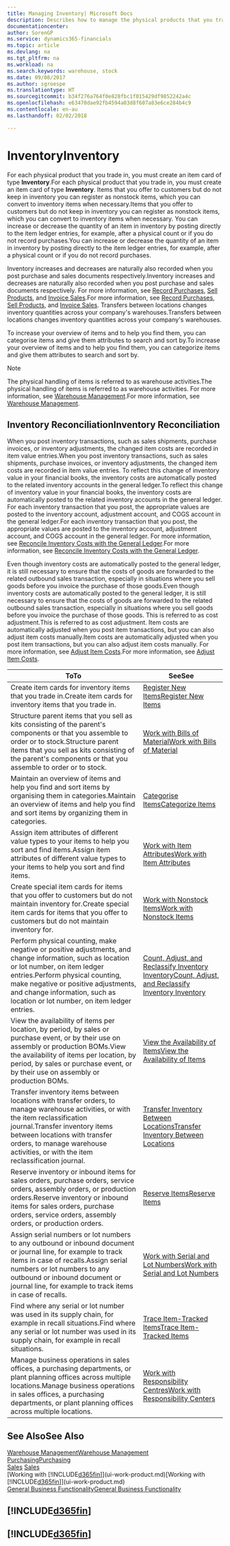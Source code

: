 ```yaml
---
title: Managing Inventory| Microsoft Docs
description: Describes how to manage the physical products that you trade in, for example, handling the stock in your warehouse.
documentationcenter: 
author: SorenGP
ms.service: dynamics365-financials
ms.topic: article
ms.devlang: na
ms.tgt_pltfrm: na
ms.workload: na
ms.search.keywords: warehouse, stock
ms.date: 09/08/2017
ms.author: sgroespe
ms.translationtype: HT
ms.sourcegitcommit: b34f276a764f0e828fbc1f015429df9852242a4c
ms.openlocfilehash: e63470dae92fb4594a03d8f607a83e6ce284b4c9
ms.contentlocale: en-au
ms.lasthandoff: 02/02/2018

---
```


# <a name="inventory"></a><span data-ttu-id="08048-103">Inventory</span><span class="sxs-lookup"><span data-stu-id="08048-103">Inventory</span></span>
<span data-ttu-id="08048-104">For each physical product that you trade in, you must create an item card of type **Inventory**.</span><span class="sxs-lookup"><span data-stu-id="08048-104">For each physical product that you trade in, you must create an item card of type **Inventory**.</span></span> <span data-ttu-id="08048-105">Items that you offer to customers but do not keep in inventory you can register as nonstock items, which you can convert to inventory items when necessary.</span><span class="sxs-lookup"><span data-stu-id="08048-105">Items that you offer to customers but do not keep in inventory you can register as nonstock items, which you can convert to inventory items when necessary.</span></span> <span data-ttu-id="08048-106">You can increase or decrease the quantity of an item in inventory by posting directly to the item ledger entries, for example, after a physical count or if you do not record purchases.</span><span class="sxs-lookup"><span data-stu-id="08048-106">You can increase or decrease the quantity of an item in inventory by posting directly to the item ledger entries, for example, after a physical count or if you do not record purchases.</span></span>

<span data-ttu-id="08048-107">Inventory increases and decreases are naturally also recorded when you post purchase and sales documents respectively.</span><span class="sxs-lookup"><span data-stu-id="08048-107">Inventory increases and decreases are naturally also recorded when you post purchase and sales documents respectively.</span></span> <span data-ttu-id="08048-108">For more information, see [Record Purchases](purchasing-how-record-purchases.md), [Sell Products](sales-how-sell-products.md), and [Invoice Sales](sales-how-invoice-sales.md).</span><span class="sxs-lookup"><span data-stu-id="08048-108">For more information, see [Record Purchases](purchasing-how-record-purchases.md), [Sell Products](sales-how-sell-products.md), and [Invoice Sales](sales-how-invoice-sales.md).</span></span> <span data-ttu-id="08048-109">Transfers between locations changes inventory quantities across your company's warehouses.</span><span class="sxs-lookup"><span data-stu-id="08048-109">Transfers between locations changes inventory quantities across your company's warehouses.</span></span>   

<span data-ttu-id="08048-110">To increase your overview of items and to help you find them, you can categorise items and give them attributes to search and sort by.</span><span class="sxs-lookup"><span data-stu-id="08048-110">To increase your overview of items and to help you find them, you can categorize items and give them attributes to search and sort by.</span></span>

> [!NOTE]
> <span data-ttu-id="08048-111">The physical handling of items is referred to as warehouse activities.</span><span class="sxs-lookup"><span data-stu-id="08048-111">The physical handling of items is referred to as warehouse activities.</span></span> <span data-ttu-id="08048-112">For more information, see [Warehouse Management](warehouse-manage-warehouse.md).</span><span class="sxs-lookup"><span data-stu-id="08048-112">For more information, see [Warehouse Management](warehouse-manage-warehouse.md).</span></span>

## <a name="inventory-reconciliation"></a><span data-ttu-id="08048-113">Inventory Reconciliation</span><span class="sxs-lookup"><span data-stu-id="08048-113">Inventory Reconciliation</span></span>
<span data-ttu-id="08048-114">When you post inventory transactions, such as sales shipments, purchase invoices, or inventory adjustments, the changed item costs are recorded in item value entries.</span><span class="sxs-lookup"><span data-stu-id="08048-114">When you post inventory transactions, such as sales shipments, purchase invoices, or inventory adjustments, the changed item costs are recorded in item value entries.</span></span> <span data-ttu-id="08048-115">To reflect this change of inventory value in your financial books, the inventory costs are automatically posted to the related inventory accounts in the general ledger.</span><span class="sxs-lookup"><span data-stu-id="08048-115">To reflect this change of inventory value in your financial books, the inventory costs are automatically posted to the related inventory accounts in the general ledger.</span></span> <span data-ttu-id="08048-116">For each inventory transaction that you post, the appropriate values are posted to the inventory account, adjustment account, and COGS account in the general ledger.</span><span class="sxs-lookup"><span data-stu-id="08048-116">For each inventory transaction that you post, the appropriate values are posted to the inventory account, adjustment account, and COGS account in the general ledger.</span></span> <span data-ttu-id="08048-117">For more information, see [Reconcile Inventory Costs with the General Ledger](finance-how-to-post-inventory-costs-to-the-general-ledger.md).</span><span class="sxs-lookup"><span data-stu-id="08048-117">For more information, see [Reconcile Inventory Costs with the General Ledger](finance-how-to-post-inventory-costs-to-the-general-ledger.md).</span></span>

<span data-ttu-id="08048-118">Even though inventory costs are automatically posted to the general ledger, it is still necessary to ensure that the costs of goods are forwarded to the related outbound sales transaction, especially in situations where you sell goods before you invoice the purchase of those goods.</span><span class="sxs-lookup"><span data-stu-id="08048-118">Even though inventory costs are automatically posted to the general ledger, it is still necessary to ensure that the costs of goods are forwarded to the related outbound sales transaction, especially in situations where you sell goods before you invoice the purchase of those goods.</span></span> <span data-ttu-id="08048-119">This is referred to as cost adjustment.</span><span class="sxs-lookup"><span data-stu-id="08048-119">This is referred to as cost adjustment.</span></span> <span data-ttu-id="08048-120">Item costs are automatically adjusted when you post item transactions, but you can also adjust item costs manually.</span><span class="sxs-lookup"><span data-stu-id="08048-120">Item costs are automatically adjusted when you post item transactions, but you can also adjust item costs manually.</span></span> <span data-ttu-id="08048-121">For more information, see [Adjust Item Costs](inventory-how-adjust-item-costs.md).</span><span class="sxs-lookup"><span data-stu-id="08048-121">For more information, see [Adjust Item Costs](inventory-how-adjust-item-costs.md).</span></span>

|<span data-ttu-id="08048-122">To</span><span class="sxs-lookup"><span data-stu-id="08048-122">To</span></span> |<span data-ttu-id="08048-123">See</span><span class="sxs-lookup"><span data-stu-id="08048-123">See</span></span> |
|---|----|
|<span data-ttu-id="08048-124">Create item cards for inventory items that you trade in.</span><span class="sxs-lookup"><span data-stu-id="08048-124">Create item cards for inventory items that you trade in.</span></span>|[<span data-ttu-id="08048-125">Register New Items</span><span class="sxs-lookup"><span data-stu-id="08048-125">Register New Items</span></span>](inventory-how-register-new-items.md)|
|<span data-ttu-id="08048-126">Structure parent items that you sell as kits consisting of the parent's components or that you assemble to order or to stock.</span><span class="sxs-lookup"><span data-stu-id="08048-126">Structure parent items that you sell as kits consisting of the parent's components or that you assemble to order or to stock.</span></span>|[<span data-ttu-id="08048-127">Work with Bills of Material</span><span class="sxs-lookup"><span data-stu-id="08048-127">Work with Bills of Material</span></span>](inventory-how-work-BOMs.md)|
|<span data-ttu-id="08048-128">Maintain an overview of items and help you find and sort items by organising them in categories.</span><span class="sxs-lookup"><span data-stu-id="08048-128">Maintain an overview of items and help you find and sort items by organizing them in categories.</span></span>|[<span data-ttu-id="08048-129">Categorise Items</span><span class="sxs-lookup"><span data-stu-id="08048-129">Categorize Items</span></span>](inventory-how-categorize-items.md)|
|<span data-ttu-id="08048-130">Assign item attributes of different value types to your items to help you sort and find items.</span><span class="sxs-lookup"><span data-stu-id="08048-130">Assign item attributes of different value types to your items to help you sort and find items.</span></span>|[<span data-ttu-id="08048-131">Work with Item Attributes</span><span class="sxs-lookup"><span data-stu-id="08048-131">Work with Item Attributes</span></span>](inventory-how-work-item-attributes.md)|
|<span data-ttu-id="08048-132">Create special item cards for items that you offer to customers but do not maintain inventory for.</span><span class="sxs-lookup"><span data-stu-id="08048-132">Create special item cards for items that you offer to customers but do not maintain inventory for.</span></span>|[<span data-ttu-id="08048-133">Work with Nonstock Items</span><span class="sxs-lookup"><span data-stu-id="08048-133">Work with Nonstock Items</span></span>](inventory-how-work-nonstock-items.md)|
|<span data-ttu-id="08048-134">Perform physical counting, make negative or positive adjustments, and change information, such as location or lot number, on item ledger entries.</span><span class="sxs-lookup"><span data-stu-id="08048-134">Perform physical counting, make negative or positive adjustments, and change information, such as location or lot number, on item ledger entries.</span></span>|[<span data-ttu-id="08048-135">Count, Adjust, and Reclassify Inventory Inventory</span><span class="sxs-lookup"><span data-stu-id="08048-135">Count, Adjust, and Reclassify Inventory Inventory</span></span>](inventory-how-count-adjust-reclassify.md)|
|<span data-ttu-id="08048-136">View the availability of items per location, by period, by sales or purchase event, or by their use on assembly or production BOMs.</span><span class="sxs-lookup"><span data-stu-id="08048-136">View the availability of items per location, by period, by sales or purchase event, or by their use on assembly or production BOMs.</span></span>|[<span data-ttu-id="08048-137">View the Availability of Items</span><span class="sxs-lookup"><span data-stu-id="08048-137">View the Availability of Items</span></span>](inventory-how-availability-overview.md)|
|<span data-ttu-id="08048-138">Transfer inventory items between locations with transfer orders, to manage warehouse activities, or with the item reclassification journal.</span><span class="sxs-lookup"><span data-stu-id="08048-138">Transfer inventory items between locations with transfer orders, to manage warehouse activities, or with the item reclassification journal.</span></span>|[<span data-ttu-id="08048-139">Transfer Inventory Between Locations</span><span class="sxs-lookup"><span data-stu-id="08048-139">Transfer Inventory Between Locations</span></span>](inventory-how-transfer-between-locations.md)|
|<span data-ttu-id="08048-140">Reserve inventory or inbound items for sales orders, purchase orders, service orders, assembly orders, or production orders.</span><span class="sxs-lookup"><span data-stu-id="08048-140">Reserve inventory or inbound items for sales orders, purchase orders, service orders, assembly orders, or production orders.</span></span>|[<span data-ttu-id="08048-141">Reserve Items</span><span class="sxs-lookup"><span data-stu-id="08048-141">Reserve Items</span></span>](inventory-how-to-reserve-items.md)|
|<span data-ttu-id="08048-142">Assign serial numbers or lot numbers to any outbound or inbound document or journal line, for example to track items in case of recalls.</span><span class="sxs-lookup"><span data-stu-id="08048-142">Assign serial numbers or lot numbers to any outbound or inbound document or journal line, for example to track items in case of recalls.</span></span>|[<span data-ttu-id="08048-143">Work with Serial and Lot Numbers</span><span class="sxs-lookup"><span data-stu-id="08048-143">Work with Serial and Lot Numbers</span></span>](inventory-how-work-item-tracking.md)|
|<span data-ttu-id="08048-144">Find where any serial or lot number was used in its supply chain, for example in recall situations.</span><span class="sxs-lookup"><span data-stu-id="08048-144">Find where any serial or lot number was used in its supply chain, for example in recall situations.</span></span>|[<span data-ttu-id="08048-145">Trace Item-Tracked Items</span><span class="sxs-lookup"><span data-stu-id="08048-145">Trace Item-Tracked Items</span></span>](inventory-how-to-trace-item-tracked-items.md)|
|<span data-ttu-id="08048-146">Manage business operations in sales offices, a purchasing departments, or plant planning offices across multiple locations.</span><span class="sxs-lookup"><span data-stu-id="08048-146">Manage business operations in sales offices, a purchasing departments, or plant planning offices across multiple locations.</span></span>|[<span data-ttu-id="08048-147">Work with Responsibility Centres</span><span class="sxs-lookup"><span data-stu-id="08048-147">Work with Responsibility Centers</span></span>](inventory-responsibility-centers.md)|

## <a name="see-also"></a><span data-ttu-id="08048-148">See Also</span><span class="sxs-lookup"><span data-stu-id="08048-148">See Also</span></span>  
[<span data-ttu-id="08048-149">Warehouse Management</span><span class="sxs-lookup"><span data-stu-id="08048-149">Warehouse Management</span></span>](warehouse-manage-warehouse.md)  
[<span data-ttu-id="08048-150">Purchasing</span><span class="sxs-lookup"><span data-stu-id="08048-150">Purchasing</span></span>](purchasing-manage-purchasing.md)  
<span data-ttu-id="08048-151">[Sales](sales-manage-sales.md)  </span><span class="sxs-lookup"><span data-stu-id="08048-151">[Sales](sales-manage-sales.md)  </span></span>  
<span data-ttu-id="08048-152">[Working with [!INCLUDE[d365fin](includes/d365fin_md.md)]](ui-work-product.md)</span><span class="sxs-lookup"><span data-stu-id="08048-152">[Working with [!INCLUDE[d365fin](includes/d365fin_md.md)]](ui-work-product.md)</span></span>  
[<span data-ttu-id="08048-153">General Business Functionality</span><span class="sxs-lookup"><span data-stu-id="08048-153">General Business Functionality</span></span>](ui-across-business-areas.md)

## [!INCLUDE[d365fin](includes/free_trial_md.md)]  
## [!INCLUDE[d365fin](includes/training_link_md.md)]

